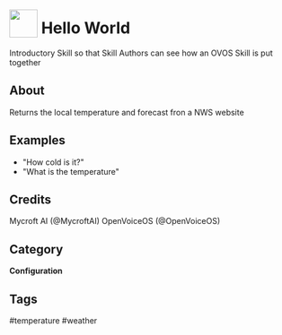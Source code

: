 # <img src='https://raw.githack.com/FortAwesome/Font-Awesome/master/svgs/solid/smile.svg' card_color='#22a7f0' width='50' height='50' style='vertical-align:bottom'/> Hello World

Introductory Skill so that Skill Authors can see how an OVOS Skill is put together

## About

Returns the local temperature and forecast fron a NWS website

## Examples

- "How cold is it?"
- "What is the temperature"

## Credits

Mycroft AI (@MycroftAI)
OpenVoiceOS (@OpenVoiceOS)

## Category

**Configuration**

## Tags

#temperature
#weather
